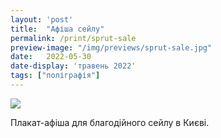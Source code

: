 ```yaml
---
layout: 'post'
title:  "Афіша сейлу"
permalink: /print/sprut-sale
preview-image: "/img/previews/sprut-sale.jpg"
date:   2022-05-30
date-display: 'травень 2022'
tags: ["поліграфія"] 
---
```


<img src='https://i.imgur.com/oa8Ltqn.png'><br>

<p>Плакат-афіша для благодійного сейлу в Києві.</p>